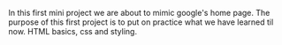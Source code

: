 In this first mini project we are about to mimic google's home page.
The purpose of this first project is to put on practice what we have learned
til now. HTML basics, css and styling.
